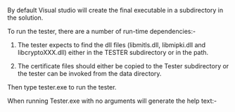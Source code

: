 By default Visual studio will create the final executable in a subdirectory in the solution. 

To run the tester, there are a number of run-time dependencies:-

  1) The tester expects to find the dll files (libmitls.dll, libmipki.dll and libcryptoXXX.dll) either in the TESTER subdirectory or in the path.

  2) The certificate files should either be copied to the Tester subdirectory or the tester can be invoked from the data directory.

Then type tester.exe to run the tester.

When running Tester.exe with no arguments will generate the help text:-

